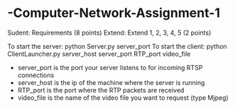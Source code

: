 # -Computer-Network-Assignment-1

Sudent: Requirements (8 points)
Extend: Extend 1, 2, 3, 4, 5 (2 points)

To start the server: python Server.py server_port
To start the client: python ClientLauncher.py server_host server_port RTP_port video_file
 - server_port is the port your server listens to for incoming RTSP connections
 - server_host is the ip of the machine where the server is running
 - RTP_port is the port where the RTP packets are received
 - video_file is the name of the video file you want to request (type Mjpeg)
